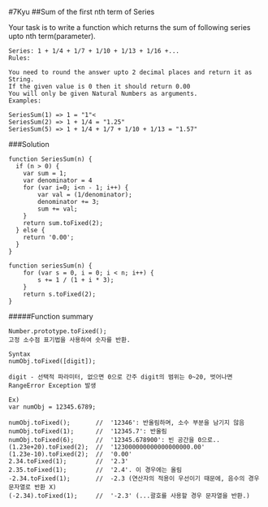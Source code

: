 #7Kyu
##Sum of the first nth term of Series

Your task is to write a function which returns the sum of following series upto nth term(parameter).
```
Series: 1 + 1/4 + 1/7 + 1/10 + 1/13 + 1/16 +...
Rules:

You need to round the answer upto 2 decimal places and return it as String.
If the given value is 0 then it should return 0.00
You will only be given Natural Numbers as arguments.
Examples:

SeriesSum(1) => 1 = "1"<
SeriesSum(2) => 1 + 1/4 = "1.25"
SeriesSum(5) => 1 + 1/4 + 1/7 + 1/10 + 1/13 = "1.57"
```

###Solution
```{.javascript}
function SeriesSum(n) {
  if (n > 0) {
    var sum = 1;
    var denominator = 4
    for (var i=0; i<n - 1; i++) {
        var val = (1/denominator);
        denominator += 3;
        sum += val;
    }
    return sum.toFixed(2);
  } else {
    return '0.00';
  }
}
```
```{.javascript}
function seriesSum(n) {
    for (var s = 0, i = 0; i < n; i++) {
        s += 1 / (1 + i * 3);
    }
    return s.toFixed(2);
}
```
#####Function summary
```{.javascript}
Number.prototype.toFixed();
고정 소수점 표기법을 사용하여 숫자를 반환.

Syntax
numObj.toFixed([digit]);

digit - 선택적 파라미터, 없으면 0으로 간주 digit의 범위는 0~20, 벗어나면 RangeError Exception 발생

Ex)
var numObj = 12345.6789;

numObj.toFixed();       //  '12346': 반올림하며, 소수 부분을 남기지 않음
numObj.toFixed(1);      //  '12345.7': 반올림
numObj.toFixed(6);      //  '12345.678900': 빈 공간을 0으로..
(1.23e+20).toFixed(2);  //  '123000000000000000000.00'
(1.23e-10).toFixed(2);  //  '0.00'
2.34.toFixed(1);        //  '2.3'
2.35.toFixed(1);        //  '2.4'. 이 경우에는 올림
-2.34.toFixed(1);       //  -2.3 (연산자의 적용이 우선이기 때문에, 음수의 경우 문자열로 반환 X)
(-2.34).toFixed(1);     //  '-2.3' (...괄호를 사용할 경우 문자열을 반환.)
```